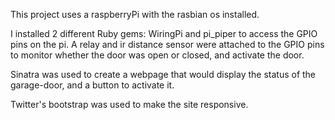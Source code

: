 This project uses a raspberryPi with the rasbian os installed.


I installed 2 different Ruby gems: WiringPi and pi_piper to access
the GPIO pins on the pi. A relay and ir distance sensor were attached
to the GPIO pins to monitor whether the door was open or closed, and 
activate the door.


Sinatra was used to create a webpage that would display the status of 
the garage-door, and a button to activate it.

Twitter's bootstrap was used to make the site responsive.

	

